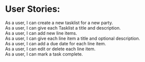 <h1>User Stories:</h1>
As a user, I can create a new tasklist for a new party.
<br/>
As a user, I can give each Tasklist a title and description.
<br/>
As a user, I can add new line items.
<br/>
As a user, I can give each line item a title and optional description.
<br/>
As a user, I can add a due date for each line item.
<br/>
As a user, I can edit or delete each line item.
<br/>
As a user, I can mark a task complete.

